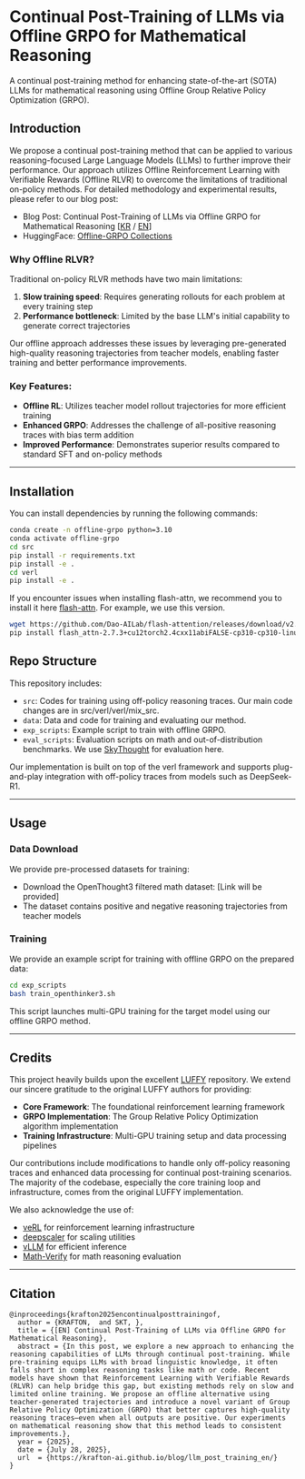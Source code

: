 # Continual Post-Training of LLMs via Offline GRPO for Mathematical Reasoning

A continual post-training method for enhancing state-of-the-art (SOTA) LLMs for mathematical reasoning using Offline Group Relative Policy Optimization (GRPO).

## Introduction

We propose a continual post-training method that can be applied to various reasoning-focused Large Language Models (LLMs) to further improve their performance. Our approach utilizes Offline Reinforcement Learning with Verifiable Rewards (Offline RLVR) to overcome the limitations of traditional on-policy methods.
For detailed methodology and experimental results, please refer to our blog post:
- Blog Post: Continual Post-Training of LLMs via Offline GRPO for Mathematical Reasoning [[KR](https://krafton-ai.github.io/blog/llm_post_training_kr/) / [EN](https://krafton-ai.github.io/blog/llm_post_training_en/)]
- HuggingFace: [Offline-GRPO Collections](https://huggingface.co/collections/KRAFTON/offline-grpo-6888396558def99dd878097c)

### Why Offline RLVR?

Traditional on-policy RLVR methods have two main limitations:
1. **Slow training speed**: Requires generating rollouts for each problem at every training step
2. **Performance bottleneck**: Limited by the base LLM's initial capability to generate correct trajectories

Our offline approach addresses these issues by leveraging pre-generated high-quality reasoning trajectories from teacher models, enabling faster training and better performance improvements.

### Key Features:
- **Offline RL**: Utilizes teacher model rollout trajectories for more efficient training
- **Enhanced GRPO**: Addresses the challenge of all-positive reasoning traces with bias term addition
- **Improved Performance**: Demonstrates superior results compared to standard SFT and on-policy methods

---

## Installation

You can install dependencies by running the following commands:
```bash
conda create -n offline-grpo python=3.10
conda activate offline-grpo
cd src
pip install -r requirements.txt
pip install -e .
cd verl
pip install -e .
```

If you encounter issues when installing flash-attn, we recommend you to install it here
[flash-attn](https://github.com/Dao-AILab/flash-attention/releases/tag/v2.7.3). For example, we use this version.
```bash
wget https://github.com/Dao-AILab/flash-attention/releases/download/v2.7.3/flash_attn-2.7.3+cu12torch2.4cxx11abiFALSE-cp310-cp310-linux_x86_64.whl
pip install flash_attn-2.7.3+cu12torch2.4cxx11abiFALSE-cp310-cp310-linux_x86_64.whl
```

## Repo Structure

This repository includes:

- `src`: Codes for training using off-policy reasoning traces. Our main code changes are in src/verl/verl/mix_src.
- `data`: Data and code for training and evaluating our method.
- `exp_scripts`: Example script to train with offline GRPO.
- `eval_scripts`: Evaluation scripts on math and out-of-distribution benchmarks. We use [SkyThought](https://github.com/NovaSky-AI/SkyThought) for evaluation here.

Our implementation is built on top of the verl framework and supports plug-and-play integration with off-policy traces from models such as DeepSeek-R1.

---

## Usage

### Data Download
We provide pre-processed datasets for training:
- Download the OpenThought3 filtered math dataset: [Link will be provided]
- The dataset contains positive and negative reasoning trajectories from teacher models

### Training

We provide an example script for training with offline GRPO on the prepared data:

```bash
cd exp_scripts
bash train_openthinker3.sh
```
This script launches multi-GPU training for the target model using our offline GRPO method.

---

## Credits

This project heavily builds upon the excellent [LUFFY](https://github.com/ElliottYan/LUFFY) repository. We extend our sincere gratitude to the original LUFFY authors for providing:

- **Core Framework**: The foundational reinforcement learning framework
- **GRPO Implementation**: The Group Relative Policy Optimization algorithm implementation
- **Training Infrastructure**: Multi-GPU training setup and data processing pipelines

Our contributions include modifications to handle only off-policy reasoning traces and enhanced data processing for continual post-training scenarios. The majority of the codebase, especially the core training loop and infrastructure, comes from the original LUFFY implementation.

We also acknowledge the use of:
- [veRL](https://github.com/volcengine/verl) for reinforcement learning infrastructure
- [deepscaler](https://github.com/agentica-project/rllm) for scaling utilities
- [vLLM](https://github.com/vllm-project/vllm) for efficient inference
- [Math-Verify](https://github.com/huggingface/Math-Verify) for math reasoning evaluation

---

## Citation

```
@inproceedings{krafton2025encontinualposttrainingof,
  author = {KRAFTON,  and SKT, },
  title = {[EN] Continual Post-Training of LLMs via Offline GRPO for Mathematical Reasoning},
  abstract = {In this post, we explore a new approach to enhancing the reasoning capabilities of LLMs through continual post-training. While pre-training equips LLMs with broad linguistic knowledge, it often falls short in complex reasoning tasks like math or code. Recent models have shown that Reinforcement Learning with Verifiable Rewards (RLVR) can help bridge this gap, but existing methods rely on slow and limited online training. We propose an offline alternative using teacher-generated trajectories and introduce a novel variant of Group Relative Policy Optimization (GRPO) that better captures high-quality reasoning traces—even when all outputs are positive. Our experiments on mathematical reasoning show that this method leads to consistent improvements.},
  year = {2025},
  date = {July 28, 2025},
  url  = {https://krafton-ai.github.io/blog/llm_post_training_en/}
}
```
